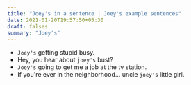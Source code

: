 ```yaml
---
title: "Joey's in a sentence | Joey's example sentences"
date: 2021-01-20T19:57:50+05:30
draft: falses
summary: "Joey's"
---
```

- `Joey's` getting stupid busy.
- Hey, you hear about `joey's` bust?
- `Joey's` going to get me a job at the tv station.
- If you're ever in the neighborhood... uncle `joey's` little girl.
                 

